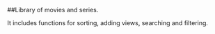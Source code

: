 ##Library of movies and series.

It includes functions for sorting, adding views, searching and filtering.